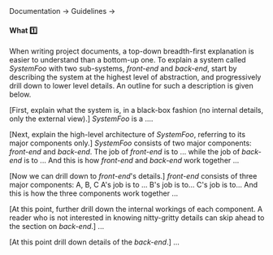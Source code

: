<div id="path">Documentation &rarr; Guidelines &rarr;</div>

<div id="title">

#### What :one:

</div>

<div id="body">

When writing project documents, a top-down breadth-first explanation is easier to understand than a bottom-up one. To explain a system called _SystemFoo_ with two sub-systems, _front-end_ and _back-end_, start by describing the system at the highest level of abstraction, and progressively drill down to lower level details. An outline for such a description is given below.

[First, explain what the system is, in a black-box fashion (no internal details, only the external view).]
_SystemFoo_ is a ....

[Next, explain the high-level architecture of _SystemFoo_, referring to its major components only.]
_SystemFoo_ consists of two major components: _front-end_ and _back-end_.
The job of _front-end_ is to ...  while the job of _back-end_ is to ...
And this is how _front-end_ and _back-end_ work together ...

[Now we can drill down to _front-end_'s details.]
_front-end_ consists of three major components: A, B, C
A's job is to ... B's job is to... C's job is to...
And this is how the three components work together ...

[At this point, further drill down the internal workings of each component. A reader who is not interested in knowing nitty-gritty details can skip ahead to the section on _back-end_.]
...

[At this point drill down details of the _back-end_.]
...

</div>

<div id="extras">
</div>

</div>
